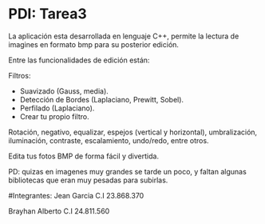 # PDI: Tarea3

La aplicación esta desarrollada en lenguaje C++, permite la lectura de imagines en formato bmp para su posterior edición. 

Entre las funcionalidades de edición están:

Filtros:
- Suavizado (Gauss, media).
- Detección de Bordes (Laplaciano, Prewitt, Sobel).
- Perfilado (Laplaciano).
- Crear tu propio filtro.

Rotación, negativo, equalizar, espejos (vertical y horizontal), umbralización, iluminación, contraste, escalamiento, undo/redo, entre otros.

Edita tus fotos BMP de forma fácil y divertida. 

PD: quizas en imagenes muy grandes se tarde un poco, y faltan algunas bibliotecas que eran muy pesadas para subirlas.

#Integrantes:
Jean Garcia C.I 23.868.370

Brayhan Alberto C.I 24.811.560

